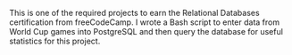 This is one of the required projects to earn the Relational Databases certification from freeCodeCamp. I wrote a Bash script to enter data from World Cup games into PostgreSQL and then query the database for useful statistics for this project.
